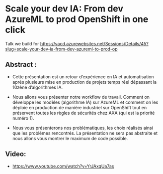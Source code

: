 # Scale your dev IA: From dev AzureML to prod OpenShift in one click

Talk we build for https://vacd.azurewebsites.net/Sessions/Details/45?slug=scale-your-dev-ia-from-dev-azureml-to-prod-op


## Abstract : 
 - Cette présentation est un retour d’expérience en IA et automatisation après plusieurs mise en production de projets temps réel dépassant la 10zène d’algorithmes IA.

 - Nous allons vous présenter notre workflow de travail. Comment on développe les modèles (algorithme IA) sur AzureML et comment on les déploie en production de manière industriel sur OpenShift tout en préservent toutes les règles de sécurités chez AXA (qui est la priorité numéro 1).

 - Nous vous présenterons nos problématiques, les choix réalisés ainsi que les problèmes rencontrés. La présentation ne sera pas abstraite et nous allons vous montrer le maximum de code possible.
 
## Video:
- https://www.youtube.com/watch?v=YrJAxqUa7as